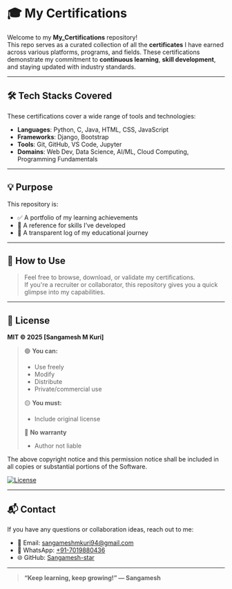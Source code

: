 # 🎓 My Certifications

Welcome to my **My_Certifications** repository!  
This repo serves as a curated collection of all the **certificates** I have earned across various platforms, programs, and fields. These certifications demonstrate my commitment to **continuous learning**, **skill development**, and staying updated with industry standards.

---


## 🛠️ Tech Stacks Covered

These certifications cover a wide range of tools and technologies:

- **Languages**: Python, C, Java, HTML, CSS, JavaScript  
- **Frameworks**: Django, Bootstrap  
- **Tools**: Git, GitHub, VS Code, Jupyter  
- **Domains**: Web Dev, Data Science, AI/ML, Cloud Computing, Programming Fundamentals

---

## 💡 Purpose

This repository is:
- ✅ A portfolio of my learning achievements  
- 🧩 A reference for skills I’ve developed  
- 📌 A transparent log of my educational journey  

---

## 🙌 How to Use

> Feel free to browse, download, or validate my certifications.  
If you're a recruiter or collaborator, this repository gives you a quick glimpse into my capabilities.

---

## 📜 License  
**MIT © 2025 [Sangamesh M Kuri]**  

> 🟢 **You can:**  
> - Use freely  
> - Modify  
> - Distribute  
> - Private/commercial use  
>  
> 🟡 **You must:**  
> - Include original license  
>  
> 🔴 **No warranty**  
> - Author not liable  

The above copyright notice and this permission notice shall be included in all copies or substantial portions of the Software.  


[![License](https://img.shields.io/badge/License-MIT-green.svg)](LICENSE.md)


---

## 📬 Contact

If you have any questions or collaboration ideas, reach out to me:

- 📧 Email: sangameshmkuri94@gmail.com  
- 💬 WhatsApp: [+91-7019880436](https://wa.me/917019880436)  
- 🌐 GitHub: [Sangamesh-star](https://github.com/Sangamesh-star)

---

> **“Keep learning, keep growing!” — Sangamesh**